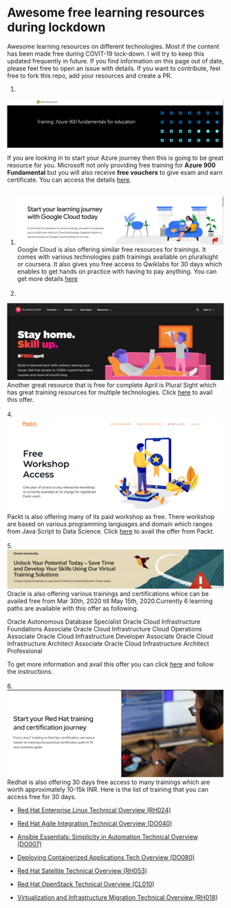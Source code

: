 # Awesome free learning resources during lockdown
Awesome learning resources on different technologies. Most if the content has been made free during COVIT-19 lock-down. I will try to keep this updated frequently in future. If you find information on this page out of date, please feel free to open an issue with details. If you want to contribute, feel free to fork this repo, add your resources and create a PR.


1. 
![Azure 900](/Images/Az900.PNG)
If you are looking in to start your Azure journey then this is going to be great resource for you. Microsoft not only providing free training for **Azure 900 Fundamental** but you will also receive **free vouchers** to give exam and earn certificate. You can access the details [here](https://info.microsoft.com/US-AzureApp-CATALOG-FY20-05May-12-TrainingAzure900fundamentalsforeducation-SRDEM15957_CatalogDisplayPage.html).
<br/><br/>

1. ![Google Cloud Plateform](/images/GCP.PNG)
Google Cloud is also offering similar free resources for trainings. It comes with various technologies path trainings available on pluralsight or coursera. It also gives you free access to Qwiklabs for 30 days which enables to get hands on practice with having to pay anything. You can get more details [here](https://inthecloud.withgoogle.com/training-discount/register.html)
<br/><br/>
3. 
![PluralSight](/images/PSApril2020.PNG)
Another great resource that is free for complete April is Plural Sight which has great training resources for multiple technologies. Click [here](https://www.pluralsight.com/offer/2020/free-april-month?mkt_tok=eyJpIjoiTnpSa1lUUTJaR1ptT1dReSIsInQiOiJydVlSRWUyUk5XTE5DNTRDODRoenpHVHlnUjIyUnZVRFg0c1JKY3BHanBtNjBmMnNUUUpNK204K2U2RjIzaEdmMkpYZWl5dytucFBXYmtySW5ETGMrZkFKdUVkRkxrMnk3UHRwdmI3TDQxTWtpc1V6VTMwVnUwTEZUSlhNRXlWUyJ9&oid=7014Q0000022aAOQAY&promo=&utm_campaign=free-april&utm_content=&utm_medium=digital_email&utm_source=email&utm_term=&vid=7014Q0000022alAQAQ) to avail this offer.
<br/><br/>
4. ![Packt Free WorkShop](/images/PacktApril20.PNG)
Packt is also offering many of its paid workshop as free. There workshop are based on various programming languages and domain which ranges from Java Script to Data Science. Click [here](https://courses.packtpub.com/pages/free) to avail the offer from Packt.
<br/><br/>
5. 
![Oracle University](/images/Oracle.PNG)
Oracle is also offering various trainings and certifications whice can be availed free from Mar 30th, 2020 till May 15th, 2020.Currently 6 learning paths are available with this offer as following.

Oracle Autonomous Database Specialist
Oracle Cloud Infrastructure Foundations Associate
Oracle Cloud Infrastructure Cloud Operations Associate
Oracle Cloud Infrastructure Developer Associate
Oracle Cloud Infrastructure Architect Associate
Oracle Cloud Infrastructure Architect Professional

To get more information and avail this offer you can click [here](https://www.oracle.com/corporate/blog/free-certifications-oracle-oci-autonomous-033020.html?SC=%3Aso%3Atw%3Aor%3Aawr%3Aocorp%3A&source=%3Aso%3Atw%3Aor%3Aawr%3Aocorp%3A&fbclid=IwAR0bO2bZa5V3dC3EVM-qUWyfPqsCebeIq7-GZ7BcfhbmPn6D-wxBCFtAAFA) and follow the instructions.
<br/><br/>
6. 
![RedHat Trainings](/images/RedHat.PNG)
Redhat is also offering 30 days free access to many trainings which are worth approximately 10-15k INR. Here is the list of training that you can access free for 30 days. <br/>

- [Red Hat Enterprise Linux Technical Overview (RH024)](https://www.redhat.com/en/services/training/rh024-red-hat-linux-technical-overview)

- [Red Hat Agile Integration Technical Overview (DO040)](https://www.redhat.com/en/services/training/do040-red-hat-agile-integration-technical-overview)
- [Ansible Essentials: Simplicity in Automation Technical Overview (DO007)](https://www.redhat.com/en/services/training/do007-ansible-essentials-simplicity-automation-technical-overview)
- [Deploying Containerized Applications Tech Overview (DO080)](https://www.redhat.com/en/services/training/do080-deploying-containerized-applications-technical-overview)
- [Red Hat Satellite Technical Overview (RH053)]( https://www.redhat.com/en/services/training/rh053-red-hat-satellite-technical-overview)
- [Red Hat OpenStack Technical Overview (CL010)](https://www.redhat.com/en/services/training/cl010-red-hat-openstack-technical-overview)
- [Virtualization and Infrastructure Migration Technical Overview (RH018)](https://www.redhat.com/en/services/training/rh018-virtualization-and-infrastructure-migration-technical-overview)
